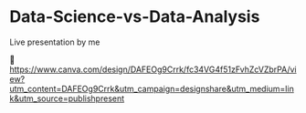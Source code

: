 # Data-Science-vs-Data-Analysis

Live presentation by me

🔗 https://www.canva.com/design/DAFEOg9Crrk/fc34VG4f51zFvhZcVZbrPA/view?utm_content=DAFEOg9Crrk&utm_campaign=designshare&utm_medium=link&utm_source=publishpresent
